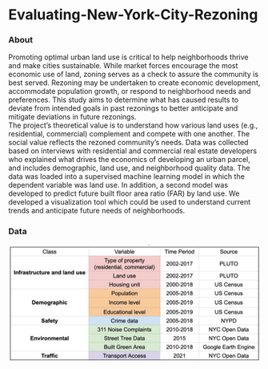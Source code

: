 # Evaluating-New-York-City-Rezoning

### About

 Promoting optimal urban land use is critical to help neighborhoods thrive and make cities sustainable.  While market forces encourage the most economic use of land, zoning serves as a check to assure the community is best served. Rezoning may be undertaken to create economic development, accommodate population growth, or respond to neighborhood needs and preferences. This study aims to determine what has caused results to deviate from intended goals in past rezonings to better anticipate and mitigate deviations in future rezonings.  
The project’s theoretical value is to understand how various land uses (e.g., residential, commercial) complement and compete with one another. The social value reflects the rezoned community’s needs.  Data was collected based on interviews with residential and commercial real estate developers who explained what drives the economics of developing an urban parcel, and includes demographic, land use, and neighborhood quality data. The data was loaded into a supervised machine learning model in which the dependent variable was land use. In addition, a second model was developed to predict future built floor area ratio (FAR) by land use. We developed a visualization tool which could be used to understand current trends and anticipate future needs of neighborhoods.

### Data
![Test Image 4](https://github.com/jljuli/nyc-rezoning/blob/main/Img/Data.JPG)
